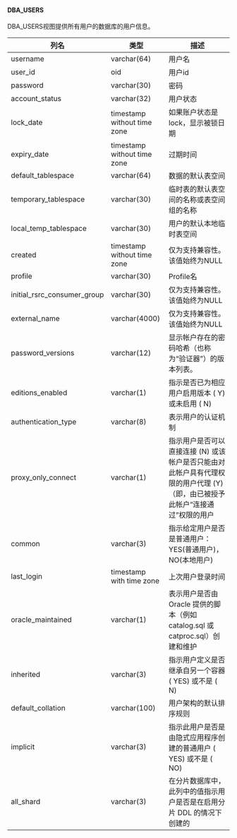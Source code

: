 #### DBA_USERS

DBA_USERS视图提供所有用户的数据库的用户信息。

| 列名                        | 类型                        | 描述                                                         |
| --------------------------- | --------------------------- | ------------------------------------------------------------ |
| username                    | varchar(64)                 | 用户名                                                       |
| user_id                     | oid                         | 用户id                                                       |
| password                    | varchar(30)                 | 密码                                                         |
| account_status              | varchar(32)                 | 用户状态                                                     |
| lock_date                   | timestamp without time zone | 如果账户状态是lock，显示被锁日期                             |
| expiry_date                 | timestamp without time zone | 过期时间                                                     |
| default_tablespace          | varchar(64)                 | 数据的默认表空间                                             |
| temporary_tablespace        | varchar(30)                 | 临时表的默认表空间的名称或表空间组的名称                     |
| local_temp_tablespace       | varchar(30)                 | 用户的默认本地临时表空间                                     |
| created                     | timestamp without time zone | 仅为支持兼容性。该值始终为NULL                               |
| profile                     | varchar(30)                 | Profile名                                                    |
| initial_rsrc_consumer_group | varchar(30)                 | 仅为支持兼容性。该值始终为NULL                               |
| external_name               | varchar(4000)               | 仅为支持兼容性。该值始终为NULL                               |
| password_versions           | varchar(12)                 | 显示帐户存在的密码哈希（也称为“验证器”）的版本列表。         |
| editions_enabled            | varchar(1)                  | 指示是否已为相应用户启用版本 ( Y) 或未启用 ( N)              |
| authentication_type         | varchar(8)                  | 表示用户的认证机制                                           |
| proxy_only_connect          | varchar(1)                  | 指示用户是否可以直接连接 (N) 或该帐户是否只能由对此帐户具有代理权限的用户代理 (Y)（即，由已被授予此帐户“连接通过”权限的用户 |
| common                      | varchar(3)                  | 指示给定用户是否是普通用户：YES(普通用户)，NO(本地用户)      |
| last_login                  | timestamp with time zone    | 上次用户登录时间                                             |
| oracle_maintained           | varchar(1)                  | 表示用户是否由 Oracle 提供的脚本（例如 catalog.sql 或 catproc.sql）创建和维护 |
| inherited                   | varchar(3)                  | 指示用户定义是否继承自另一个容器 ( YES) 或不是 ( N)          |
| default_collation           | varchar(100)                | 用户架构的默认排序规则                                       |
| implicit                    | varchar(3)                  | 指示此用户是否是由隐式应用程序创建的普通用户 ( YES) 或不是 ( NO) |
| all_shard                   | varchar(3)                  | 在分片数据库中，此列中的值指示用户是否是在启用分片 DDL 的情况下创建的 |
